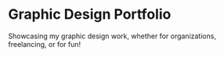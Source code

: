 # Graphic Design Portfolio

Showcasing my graphic design work, whether for organizations, freelancing, or for fun!
